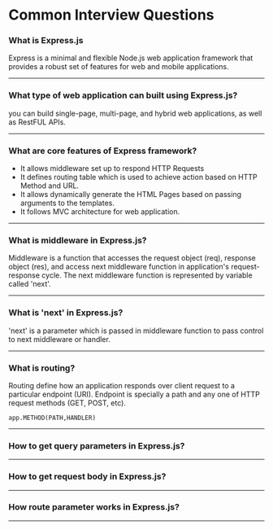 # Common Interview Questions

### What is Express.js

Express is a minimal and flexible Node.js web application framework that provides a robust set of features for web and mobile applications.

---

### What type of web application can built using Express.js?

you can build single-page, multi-page, and hybrid web applications, as well as RestFUL APIs.

---

### What are core features of Express framework?

* It allows middleware set up to respond HTTP Requests
* It defines routing table which is used to achieve action based on HTTP Method and URL.
* It allows dynamically generate the HTML Pages based on passing arguments to the templates.
* It follows MVC architecture for web application.

---

### What is middleware in Express.js?

Middleware is a function that accesses the request object (req), response object (res), and access next middleware function in application's request-response cycle. The next middleware function is represented by variable called 'next'.

---

### What is 'next' in Express.js?

'next' is a parameter which is passed in middleware function to pass control to next middleware or handler.

---

### What is routing?

Routing define how an application responds over client request to a particular endpoint (URI). Endpoint is specially a path and any one of HTTP request methods (GET, POST, etc).

```
app.METHOD(PATH,HANDLER)
```

---

### How to get query parameters in Express.js?

---

### How to get request body in Express.js?

---

### How route parameter works in Express.js?

---
